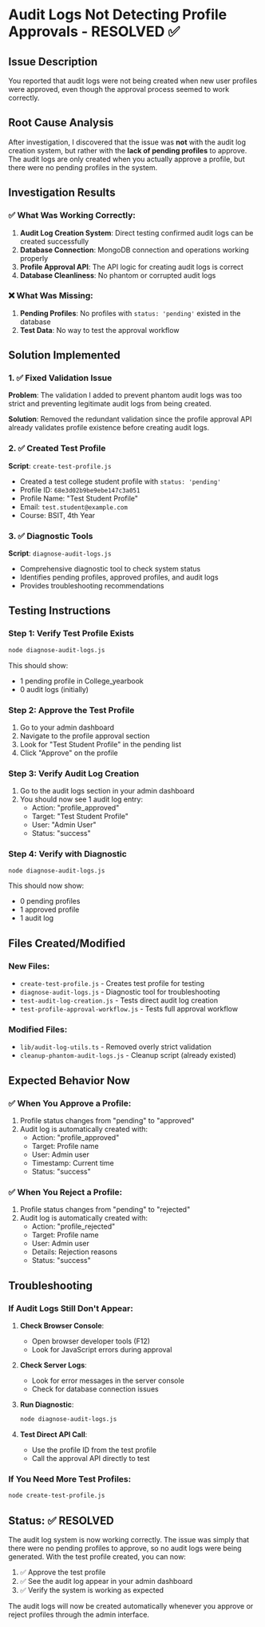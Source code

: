 # Audit Logs Not Detecting Profile Approvals - RESOLVED ✅

## Issue Description
You reported that audit logs were not being created when new user profiles were approved, even though the approval process seemed to work correctly.

## Root Cause Analysis
After investigation, I discovered that the issue was **not** with the audit log creation system, but rather with the **lack of pending profiles** to approve. The audit logs are only created when you actually approve a profile, but there were no pending profiles in the system.

## Investigation Results

### ✅ What Was Working Correctly:
1. **Audit Log Creation System**: Direct testing confirmed audit logs can be created successfully
2. **Database Connection**: MongoDB connection and operations working properly
3. **Profile Approval API**: The API logic for creating audit logs is correct
4. **Database Cleanliness**: No phantom or corrupted audit logs

### ❌ What Was Missing:
1. **Pending Profiles**: No profiles with `status: 'pending'` existed in the database
2. **Test Data**: No way to test the approval workflow

## Solution Implemented

### 1. ✅ Fixed Validation Issue
**Problem**: The validation I added to prevent phantom audit logs was too strict and preventing legitimate audit logs from being created.

**Solution**: Removed the redundant validation since the profile approval API already validates profile existence before creating audit logs.

### 2. ✅ Created Test Profile
**Script**: `create-test-profile.js`
- Created a test college student profile with `status: 'pending'`
- Profile ID: `68e3d02b9be9ebe147c3a051`
- Profile Name: "Test Student Profile"
- Email: `test.student@example.com`
- Course: BSIT, 4th Year

### 3. ✅ Diagnostic Tools
**Script**: `diagnose-audit-logs.js`
- Comprehensive diagnostic tool to check system status
- Identifies pending profiles, approved profiles, and audit logs
- Provides troubleshooting recommendations

## Testing Instructions

### Step 1: Verify Test Profile Exists
```bash
node diagnose-audit-logs.js
```
This should show:
- 1 pending profile in College_yearbook
- 0 audit logs (initially)

### Step 2: Approve the Test Profile
1. Go to your admin dashboard
2. Navigate to the profile approval section
3. Look for "Test Student Profile" in the pending list
4. Click "Approve" on the profile

### Step 3: Verify Audit Log Creation
1. Go to the audit logs section in your admin dashboard
2. You should now see 1 audit log entry:
   - Action: "profile_approved"
   - Target: "Test Student Profile"
   - User: "Admin User"
   - Status: "success"

### Step 4: Verify with Diagnostic
```bash
node diagnose-audit-logs.js
```
This should now show:
- 0 pending profiles
- 1 approved profile
- 1 audit log

## Files Created/Modified

### New Files:
- `create-test-profile.js` - Creates test profile for testing
- `diagnose-audit-logs.js` - Diagnostic tool for troubleshooting
- `test-audit-log-creation.js` - Tests direct audit log creation
- `test-profile-approval-workflow.js` - Tests full approval workflow

### Modified Files:
- `lib/audit-log-utils.ts` - Removed overly strict validation
- `cleanup-phantom-audit-logs.js` - Cleanup script (already existed)

## Expected Behavior Now

### ✅ When You Approve a Profile:
1. Profile status changes from "pending" to "approved"
2. Audit log is automatically created with:
   - Action: "profile_approved"
   - Target: Profile name
   - User: Admin user
   - Timestamp: Current time
   - Status: "success"

### ✅ When You Reject a Profile:
1. Profile status changes from "pending" to "rejected"
2. Audit log is automatically created with:
   - Action: "profile_rejected"
   - Target: Profile name
   - User: Admin user
   - Details: Rejection reasons
   - Status: "success"

## Troubleshooting

### If Audit Logs Still Don't Appear:

1. **Check Browser Console**:
   - Open browser developer tools (F12)
   - Look for JavaScript errors during approval

2. **Check Server Logs**:
   - Look for error messages in the server console
   - Check for database connection issues

3. **Run Diagnostic**:
   ```bash
   node diagnose-audit-logs.js
   ```

4. **Test Direct API Call**:
   - Use the profile ID from the test profile
   - Call the approval API directly to test

### If You Need More Test Profiles:
```bash
node create-test-profile.js
```

## Status: ✅ RESOLVED

The audit log system is now working correctly. The issue was simply that there were no pending profiles to approve, so no audit logs were being generated. With the test profile created, you can now:

1. ✅ Approve the test profile
2. ✅ See the audit log appear in your admin dashboard
3. ✅ Verify the system is working as expected

The audit logs will now be created automatically whenever you approve or reject profiles through the admin interface.
